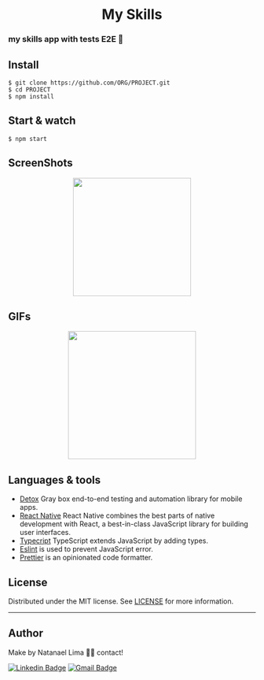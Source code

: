 
<p align='center'>
  <h1 align='center'> My Skills </h1>
</p>


### my skills app with tests E2E 🤖

## Install

    $ git clone https://github.com/ORG/PROJECT.git
    $ cd PROJECT
    $ npm install

## Start & watch

    $ npm start

## ScreenShots

<p align='center'>
<img src='' width='240' />

</p>



## GIFs

<p align='center'>
  <img src='' width='260' />
</p>


## Languages & tools

- [Detox](https://github.com/wix/Detox) Gray box end-to-end testing and automation library for mobile apps.
- [React Native](https://reactnative.dev/) React Native combines the best parts of native development with React, a best-in-class JavaScript library for building user interfaces.
- [Typecript](https://www.typescriptlang.org/) TypeScript extends JavaScript by adding types.
- [Eslint](https://eslint.org/) is used to prevent JavaScript error.
- [Prettier](https://prettier.io/docs/en/index.html) is an opinionated code formatter.

## License

Distributed under the MIT license. See [LICENSE](LICENSE) for more information.

---

## Author

Make by Natanael Lima 👋🏽 contact!

[![Linkedin Badge](https://img.shields.io/badge/-Natanelvich-blue?style=flat-square&logo=Linkedin&logoColor=white&link=https://www.linkedin.com/in/natanaelvich/)](https://www.linkedin.com/in/natanaelvich/)
[![Gmail Badge](https://img.shields.io/badge/-taelima1997@gmail.com-red?style=flat-square&link=mailto:taelima1997@gmail.com)](mailto:taelima1997@gmail.com)
